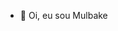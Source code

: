 - 👋 Oi, eu sou Mulbake
<!---
Mulbake/Mulbake is a ✨ special ✨ repository because its `README.md` (this file) appears on your GitHub profile.
You can click the Preview link to take a look at your changes.
--->
